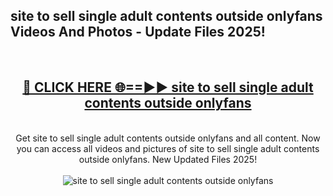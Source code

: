 <h2>site to sell single adult contents outside onlyfans Videos And Photos - Update Files 2025!</h2>
<br>
<div align="center">
<h2><a href="https://linkcuts.com/hfmhzwbr" rel="nofollow">🔴 CLICK HERE 🌐==►► site to sell single adult contents outside onlyfans</a></h2>
<br>
Get site to sell single adult contents outside onlyfans and all content. Now you can access all videos and pictures of site to sell single adult contents outside onlyfans. New Updated Files 2025!
<br>
<br>
<a href="https://linkcuts.com/hfmhzwbr" rel="nofollow" data-target="animated-image.originalLink"><img src="https://i.ibb.co.com/WyWwxjT/player-gif2.gif" alt="site to sell single adult contents outside onlyfans" style="max-width: 100%; display: inline-block;" data-target="animated-image.originalImage"></a>
</div>
<br>